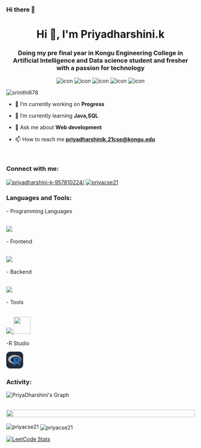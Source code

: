 

### Hi there 👋

<h1 align="center">Hi 👋, I'm Priyadharshini.k</h1>
<h3 align="center">Doing my pre final year in Kongu Engineering College in Artificial Intelligence and Data science student and fresher with a passion for technology</h3>
<div align="center">
  <img src="https://techstack-generator.vercel.app/java-icon.svg" alt="icon" width="60" height="60" />
  <img src="https://techstack-generator.vercel.app/python-icon.svg" alt="icon" width="60" height="60" />
  <img src="https://techstack-generator.vercel.app/js-icon.svg" alt="icon"width="60" height="60" />
  <img src="https://techstack-generator.vercel.app/react-icon.svg" alt="icon" width="60" height="60" />
  <img src="https://techstack-generator.vercel.app/github-icon.svg" alt="icon" width="60" height="60" />
 
</div>

<p align="left"> <img src="https://komarev.com/ghpvc/?username=srinithi678&label=Profile%20views&color=0e75b6&style=flat" alt="srinithi678" /> </p>


- 🔭 I’m currently working on **Progress**

- 🌱 I’m currently learning **Java,SQL**

- 💬 Ask me about **Web development**

- 📫 How to reach me **priyadharshinik.21cse@kongu.edu**
 <br>

<h3 align="left">Connect with me:</h3>
<p align="left">
<a href="https://www.linkedin.com/in/priyadharshini-k-957810224/" target="blank">
<img align="center" src="https://raw.githubusercontent.com/rahuldkjain/github-profile-readme-generator/master/src/images/icons/Social/linked-in-alt.svg" alt="priyadharshini-k-957810224/" height="30" width="40" /></a>
<a href="https://leetcode.com/u/priyadharshini_k151/" target="blank">
<img align="center" src="https://raw.githubusercontent.com/rahuldkjain/github-profile-readme-generator/master/src/images/icons/Social/leet-code.svg" alt="priyacse21" height="30" width="40" /></a>
</p>

<h3 align="left">Languages and Tools:</h3>
- Programming Languages
<br><br>
<p align="left">
  <a href="https://skillicons.dev">
    <img src="https://skillicons.dev/icons?i=javajs,R" />
  </a>
</p>
- Frontend
<br><br>
<p align="left">
  <a href="https://skillicons.dev">
    <img src="https://skillicons.dev/icons?i=html,css,bootstrap" />
  </a>
</p>
- Backend
<br><br>
<p align="left">
  <a href="https://skillicons.dev">
    <img src="https://skillicons.dev/icons?i=nodejs,express,mongodb" />
  </a>
</p>
- Tools
<br><br>
<p align="left">
  <a href="https://skillicons.dev">
    <img src="https://skillicons.dev/icons?i=git,canva,excel" />
  </a>
    <img src="https://github.com/marclelijveld/Power-BI-Icons/raw/main/SVG/Power-BI.svg" height='45px' width='45px'/>
</p>
-R Studio
<p align="left">
  <a href="https://skillicons.dev">
  </a>
  <img src="https://github.com/tandpfun/skill-icons/blob/main/icons/R-Dark.svg" height='45px' width='45px'/>
</p>




<h3 align="left">Activity:</h3>

![PriyaDharshini's Graph](https://github-readme-activity-graph.vercel.app/graph?username=priyacse21&custom_title=Priya's%20GitHub%20Activity%20Graph&bg_color=0D1117&color=7F3FBF&line=7F3FBF&point=7F3FBF&area_color=FFFFFF&title_color=FFFFFF&area=true)
<br><br>

<img src="https://i.imgur.com/dBaSKWF.gif" height="20" width="100%">
<p><img align="left" src="https://github-readme-stats.vercel.app/api/top-langs?username=priyacse21&show_icons=true&locale=en&layout=compact" alt="priyacse21" /></p>

<p>&nbsp;<img align="center" src="https://github-readme-stats.vercel.app/api?username=priyacse21&show_icons=true&locale=en" alt="priyacse21" /></p>

[![LeetCode Stats](https://leetcard.jacoblin.cool/priyadharshini_k151?theme=light&font=Marcellus)](https://leetcode.com/u/priyadharshini_k151/)
